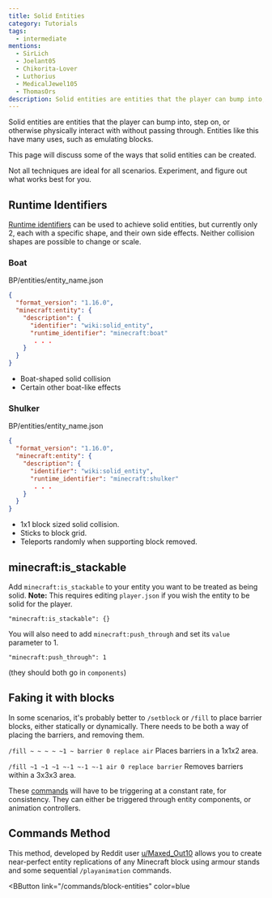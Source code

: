 ```yaml
---
title: Solid Entities
category: Tutorials
tags:
  - intermediate
mentions:
  - SirLich
  - Joelant05
  - Chikorita-Lover
  - Luthorius
  - MedicalJewel105
  - ThomasOrs
description: Solid entities are entities that the player can bump into, step on, or otherwise physically interact with without passing through.
---
```


Solid entities are entities that the player can bump into, step on, or otherwise physically interact with without passing through. Entities like this have many uses, such as emulating blocks.

This page will discuss some of the ways that solid entities can be created.

Not all techniques are ideal for all scenarios. Experiment, and figure out what works best for you.

## Runtime Identifiers

[Runtime identifiers](/entities/runtime-identifier) can be used to achieve solid entities, but currently only 2, each with a specific shape, and their own side effects. Neither collision shapes are possible to change or scale.

### Boat

<CodeHeader>BP/entities/entity_name.json</CodeHeader>

```json
{
  "format_version": "1.16.0",
  "minecraft:entity": {
    "description": {
      "identifier": "wiki:solid_entity",
      "runtime_identifier": "minecraft:boat"
       . . .
    }
  }
}
```

-   Boat-shaped solid collision
-   Certain other boat-like effects

### Shulker

<CodeHeader>BP/entities/entity_name.json</CodeHeader>

```json
{
  "format_version": "1.16.0",
  "minecraft:entity": {
    "description": {
      "identifier": "wiki:solid_entity",
      "runtime_identifier": "minecraft:shulker"
       . . .
    }
  }
}
```

-   1x1 block sized solid collision.
-   Sticks to block grid.
-   Teleports randomly when supporting block removed.

## minecraft:is_stackable

Add `minecraft:is_stackable` to your entity you want to be treated as being solid.
**Note:** This requires editing `player.json` if you wish the entity to be solid for the player.

`"minecraft:is_stackable": {}`

You will also need to add `minecraft:push_through` and set its `value` parameter to 1.

`"minecraft:push_through": 1`

(they should both go in `components`)

## Faking it with blocks

In some scenarios, it's probably better to `/setblock` or `/fill` to place barrier blocks, either statically or dynamically. There needs to be both a way of placing the barriers, and removing them.

`/fill ~ ~ ~ ~ ~1 ~ barrier 0 replace air`
Places barriers in a 1x1x2 area.

`/fill ~1 ~1 ~1 ~-1 ~-1 ~-1 air 0 replace barrier`
Removes barriers within a 3x3x3 area.

These [commands](/animation-controllers/entity-commands) will have to be triggering at a constant rate, for consistency. They can either be triggered through entity components, or animation controllers.

## Commands Method

This method, developed by Reddit user [u/Maxed_Out10](https://www.reddit.com/user/Maxed_Out10/) allows you to create near-perfect entity replications of any Minecraft block using armour stands and some sequential `/playanimation` commands.

<BButton
    link="/commands/block-entities"
    color=blue
></BButton>